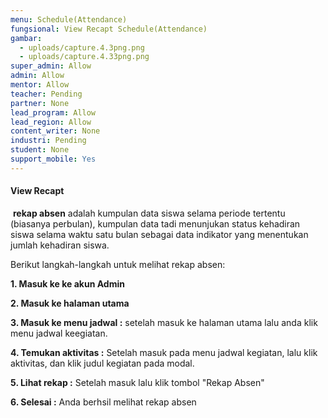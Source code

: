 ```yaml
---
menu: Schedule(Attendance)
fungsional: View Recapt Schedule(Attendance)
gambar:
  - uploads/capture.4.3png.png
  - uploads/capture.4.33png.png
super_admin: Allow
admin: Allow
mentor: Allow
teacher: Pending
partner: None
lead_program: Allow
lead_region: Allow
content_writer: None
industri: Pending
student: None
support_mobile: Yes
---
```

#### View Recapt

 **rekap absen** adalah kumpulan data siswa selama periode tertentu (biasanya perbulan), kumpulan data tadi menunjukan status kehadiran siswa selama waktu satu bulan sebagai data indikator yang menentukan jumlah kehadiran siswa.

B﻿erikut langkah-langkah  untuk melihat rekap absen:

**1﻿. Masuk ke ke akun Admin**

**2﻿. Masuk ke halaman utama**

**3﻿. Masuk ke menu jadwal :** setelah masuk ke halaman utama lalu anda klik menu jadwal keegiatan.

**4﻿. Temukan aktivitas :** Setelah masuk pada menu jadwal kegiatan, lalu klik aktivitas, dan klik judul kegiatan pada modal.

**5﻿. Lihat rekap :** Setelah masuk lalu klik tombol "Rekap Absen"

**6﻿. Selesai :** Anda berhsil melihat rekap absen